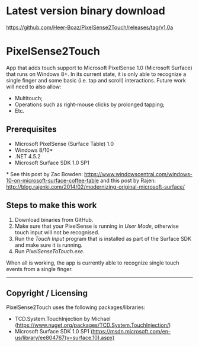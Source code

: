 # Latest version binary download
https://github.com/Heer-Boaz/PixelSense2Touch/releases/tag/v1.0a

# PixelSense2Touch
App that adds touch support to Microsoft PixelSense 1.0 (Microsoft Surface) that runs on Windows 8+.
In its current state, it is only able to recognize a single finger and some basic (i.e. tap and scroll) interactions.
Future work will need to also allow:
- Multitouch;
- Operations such as right-mouse clicks by prolonged tapping;
- Etc.

## Prerequisites
- Microsoft PixelSense (Surface Table) 1.0
- Windows 8/10\*
- .NET 4.5.2
- Microsoft Surface SDK 1.0 SP1

\* See this post by Zac Bowden: https://www.windowscentral.com/windows-10-on-microsoft-surface-coffee-table and this post by Rajen: http://blog.rajenki.com/2014/02/modernizing-original-microsoft-surface/

## Steps to make this work
1. Download binaries from GitHub.
2. Make sure that your PixelSense is running in *User Mode*, otherwise touch input will not be recognised.
2. Run the _Touch Input_ program that is installed as part of the Surface SDK and make sure it is running.
3. Run _PixelSenseToTouch.exe_.

When all is working, the app is currently able to recognize single touch events from a single finger.

----
## Copyright / Licensing
PixelSense2Touch uses the following packages/libraries:
- TCD.System.TouchInjection by Michael (https://www.nuget.org/packages/TCD.System.TouchInjection/)
- Microsoft Surface SDK 1.0 SP1 (https://msdn.microsoft.com/en-us/library/ee804767(v=surface.10).aspx)
